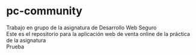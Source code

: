 # pc-community
Trabajo en grupo de la asignatura de Desarrollo Web Seguro<br>Este es el repositorio para la aplicación web de venta online de la práctica de la asignatura<br>Prueba 
